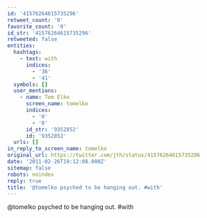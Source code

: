 ```yaml
---
id: '41576264615735296'
retweet_count: '0'
favorite_count: '0'
id_str: '41576264615735296'
retweeted: false
entities:
  hashtags:
    - text: with
      indices:
        - '36'
        - '41'
  symbols: []
  user_mentions:
    - name: Tom Elko
      screen_name: tomelko
      indices:
        - '0'
        - '8'
      id_str: '9352852'
      id: '9352852'
  urls: []
in_reply_to_screen_name: tomelko
original_url: https://twitter.com/jth/status/41576264615735296
date: '2011-02-26T19:12:08.000Z'
sitemap: false
robots: noindex
reply: true
title: '@tomelko psyched to be hanging out. #with'
---
```


@tomelko psyched to be hanging out. #with